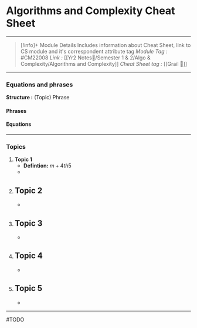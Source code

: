 # Algorithms and Complexity Cheat Sheet
---
> [!info]+ Module Details
> Includes information about Cheat Sheet, link to CS module and it's correspondent attribute tag 
> *Module Tag :* #CM22008 
> *Link :* [[Yr2 Notes📘/Semester 1 & 2/Algo & Complexity/Algorithms and Complexity]]
> *Cheat Sheet tag :* [[Grail 🩷]]

---
### Equations and phrases
**Structure :** (Topic) Phrase
#### Phrases

#### Equations

---
### Topics
1. **Topic 1**
    - **Defintion:** $m+4th5$
    - 
2. **Topic 2**
    - 
    - 
3. **Topic 3**
    - 
    - 
4. **Topic 4**
    - 
    - 
5. **Topic 5**
    - 
    - 

---
#TODO 